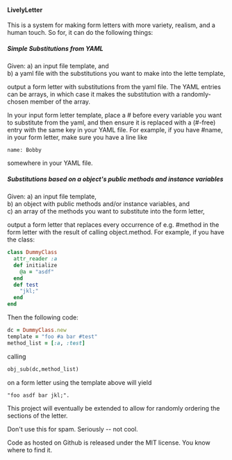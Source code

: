 #### LivelyLetter
This is a system for making form letters with more variety, realism, and a human touch.  So for, it can do the following things:

##### Simple Substitutions from YAML
Given:
a) an input file template, and  
b) a yaml file with the substitutions you want to make into the lette template,
				
output a form letter with substitutions from the yaml file. The YAML entries can be arrays, in which case it makes the substitution with a randomly-chosen member of the array.

In your input form letter template, place a # before every variable you want to substitute from the yaml, and then ensure it is replaced with a (#-free) entry with the same key in your YAML file. For example, if you have #name, in your form letter, make sure you have a line like 

    name: Bobby

somewhere in your YAML file.

##### Substitutions based on a object's public methods and instance variables
Given:
a) an input file template,  
b) an object with public methods and/or instance variables, and  
c) an array of the methods you want to substitute into the form letter, 

output a form letter that replaces every occurrence of e.g. #method in the form letter with the result of calling object.method.  For example, if you have the class:
```ruby
class DummyClass
  attr_reader :a
  def initialize
    @a = "asdf"
  end
  def test
    "jkl;"
  end
end
```

Then the following code:

```ruby
dc = DummyClass.new
template = "foo #a bar #test"
method_list = [:a, :test]
```
calling

```ruby
obj_sub(dc,method_list)
```
on a form letter using the template above will yield 

    "foo asdf bar jkl;".

This project will eventually be extended to allow for randomly ordering the sections of the letter. 

Don't use this for spam.  Seriously -- not cool.

Code as hosted on Github is released under the MIT license.  You know where to find it. 
